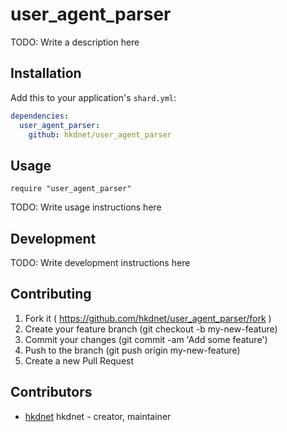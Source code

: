 # user_agent_parser

TODO: Write a description here

## Installation


Add this to your application's `shard.yml`:

```yaml
dependencies:
  user_agent_parser:
    github: hkdnet/user_agent_parser
```


## Usage


```crystal
require "user_agent_parser"
```


TODO: Write usage instructions here

## Development

TODO: Write development instructions here

## Contributing

1. Fork it ( https://github.com/hkdnet/user_agent_parser/fork )
2. Create your feature branch (git checkout -b my-new-feature)
3. Commit your changes (git commit -am 'Add some feature')
4. Push to the branch (git push origin my-new-feature)
5. Create a new Pull Request

## Contributors

- [hkdnet](https://github.com/hkdnet) hkdnet - creator, maintainer

